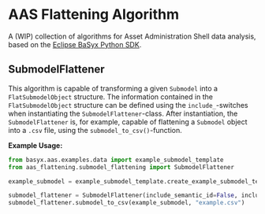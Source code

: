# AAS Flattening Algorithm

A (WIP) collection of algorithms for Asset Administration Shell data analysis, based on the 
[Eclipse BaSyx Python SDK](https://github.com/eclipse-basyx/basyx-python-sdk).

## SubmodelFlattener

This algorithm is capable of transforming a given `Submodel` into a `FlatSubmodelObject` structure. 
The information contained in the `FlatSubmodelObject` structure can be defined using the `include_`-switches when 
instantiating the `SubmodelFlattener`-class. After instantiation, the `SubmodelFlattener` is, for example, capable
of flattening a `Submodel` object into a `.csv` file, using the `submodel_to_csv()`-function. 

**Example Usage:**
```python
from basyx.aas.examples.data import example_submodel_template
from aas_flattening.submodel_flattening import SubmodelFlattener

example_submodel = example_submodel_template.create_example_submodel_template()

submodel_flattener = SubmodelFlattener(include_semantic_id=False, include_identification=False)
submodel_flattener.submodel_to_csv(example_submodel, "example.csv")
```
